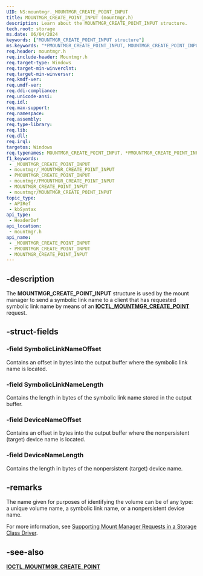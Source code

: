 ```yaml
---
UID: NS:mountmgr._MOUNTMGR_CREATE_POINT_INPUT
title: MOUNTMGR_CREATE_POINT_INPUT (mountmgr.h)
description: Learn about the MOUNTMGR_CREATE_POINT_INPUT structure.
tech.root: storage
ms.date: 06/04/2024
keywords: ["MOUNTMGR_CREATE_POINT_INPUT structure"]
ms.keywords: "*PMOUNTMGR_CREATE_POINT_INPUT, MOUNTMGR_CREATE_POINT_INPUT, MOUNTMGR_CREATE_POINT_INPUT structure [Storage Devices], PMOUNTMGR_CREATE_POINT_INPUT, PMOUNTMGR_CREATE_POINT_INPUT structure pointer [Storage Devices], _MOUNTMGR_CREATE_POINT_INPUT, mountmgr/MOUNTMGR_CREATE_POINT_INPUT, mountmgr/PMOUNTMGR_CREATE_POINT_INPUT, storage.mountmgr_create_point_input, structs-mntmgr_24dea6c0-cfff-4f87-a8d3-c019aa5b46c3.xml"
req.header: mountmgr.h
req.include-header: Mountmgr.h
req.target-type: Windows
req.target-min-winverclnt: 
req.target-min-winversvr: 
req.kmdf-ver: 
req.umdf-ver: 
req.ddi-compliance: 
req.unicode-ansi: 
req.idl: 
req.max-support: 
req.namespace: 
req.assembly: 
req.type-library: 
req.lib: 
req.dll: 
req.irql: 
targetos: Windows
req.typenames: MOUNTMGR_CREATE_POINT_INPUT, *PMOUNTMGR_CREATE_POINT_INPUT
f1_keywords:
 - _MOUNTMGR_CREATE_POINT_INPUT
 - mountmgr/_MOUNTMGR_CREATE_POINT_INPUT
 - PMOUNTMGR_CREATE_POINT_INPUT
 - mountmgr/PMOUNTMGR_CREATE_POINT_INPUT
 - MOUNTMGR_CREATE_POINT_INPUT
 - mountmgr/MOUNTMGR_CREATE_POINT_INPUT
topic_type:
 - APIRef
 - kbSyntax
api_type:
 - HeaderDef
api_location:
 - mountmgr.h
api_name:
 - _MOUNTMGR_CREATE_POINT_INPUT
 - PMOUNTMGR_CREATE_POINT_INPUT
 - MOUNTMGR_CREATE_POINT_INPUT
---
```


## -description

The **MOUNTMGR_CREATE_POINT_INPUT** structure is used by the mount manager to send a symbolic link name to a client that has requested symbolic link name by means of an [**IOCTL_MOUNTMGR_CREATE_POINT**](ni-mountmgr-ioctl_mountmgr_create_point.md) request.

## -struct-fields

### -field SymbolicLinkNameOffset

Contains an offset in bytes into the output buffer where the symbolic link name is located.

### -field SymbolicLinkNameLength

Contains the length in bytes of the symbolic link name stored in the output buffer.

### -field DeviceNameOffset

Contains an offset in bytes into the output buffer where the nonpersistent (target) device name is located.

### -field DeviceNameLength

Contains the length in bytes of the nonpersistent (target) device name.

## -remarks

The name given for purposes of identifying the volume can be of any type: a unique volume name, a symbolic link name, or a nonpersistent device name.

For more information, see [Supporting Mount Manager Requests in a Storage Class Driver](/windows-hardware/drivers/storage/supporting-mount-manager-requests-in-a-storage-class-driver).

## -see-also

[**IOCTL_MOUNTMGR_CREATE_POINT**](ni-mountmgr-ioctl_mountmgr_create_point.md)
